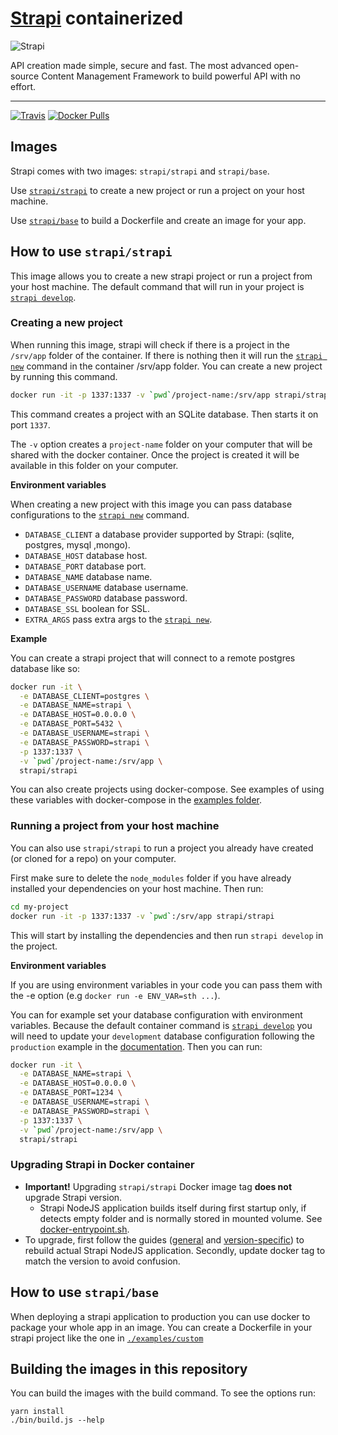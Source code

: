 # [Strapi](https://github.com/strapi/strapi) containerized

![Strapi](https://cldup.com/7umchwdUBh.png)

API creation made simple, secure and fast.
The most advanced open-source Content Management Framework to build powerful API with no effort.

---

[![Travis](https://img.shields.io/travis/strapi/strapi-docker.svg?style=for-the-badge)](https://travis-ci.org/strapi/strapi-docker)
[![Docker Pulls](https://img.shields.io/docker/pulls/strapi/strapi.svg?style=for-the-badge)](https://hub.docker.com/r/strapi/strapi)

## Images

Strapi comes with two images: `strapi/strapi` and `strapi/base`.

Use [`strapi/strapi`](#how-to-use-strapistrapi) to create a new project or run a project on your host machine.

Use [`strapi/base`](#how-to-use-strapibase) to build a Dockerfile and create an image for your app.

## How to use `strapi/strapi`

This image allows you to create a new strapi project or run a project from your host machine. The default command that will run in your project is [`strapi develop`](https://strapi.io/documentation/v3.x/cli/CLI.html#strapi-develop-dev).

### Creating a new project

When running this image, strapi will check if there is a project in the `/srv/app` folder of the container. If there is nothing then it will run the [`strapi new`](https://strapi.io/documentation/developer-docs/latest/developer-resources/cli/CLI.html#strapi-new) command in the container /srv/app folder. You can create a new project by running this command.

```bash
docker run -it -p 1337:1337 -v `pwd`/project-name:/srv/app strapi/strapi
```

This command creates a project with an SQLite database. Then starts it on port `1337`.

The `-v` option creates a `project-name` folder on your computer that will be shared with the docker container.
Once the project is created it will be available in this folder on your computer.

**Environment variables**

When creating a new project with this image you can pass database configurations to the [`strapi new`](https://strapi.io/documentation/developer-docs/latest/developer-resources/cli/CLI.html#strapi-new) command.

- `DATABASE_CLIENT` a database provider supported by Strapi: (sqlite, postgres, mysql ,mongo).
- `DATABASE_HOST` database host.
- `DATABASE_PORT` database port.
- `DATABASE_NAME` database name.
- `DATABASE_USERNAME` database username.
- `DATABASE_PASSWORD` database password.
- `DATABASE_SSL` boolean for SSL.
- `EXTRA_ARGS` pass extra args to the [`strapi new`](https://strapi.io/documentation/developer-docs/latest/developer-resources/cli/CLI.html#strapi-new).

**Example**

You can create a strapi project that will connect to a remote postgres database like so:

```bash
docker run -it \
  -e DATABASE_CLIENT=postgres \
  -e DATABASE_NAME=strapi \
  -e DATABASE_HOST=0.0.0.0 \
  -e DATABASE_PORT=5432 \
  -e DATABASE_USERNAME=strapi \
  -e DATABASE_PASSWORD=strapi \
  -p 1337:1337 \
  -v `pwd`/project-name:/srv/app \
  strapi/strapi
```

You can also create projects using docker-compose. See examples of using these variables with docker-compose in the [examples folder](./examples).

### Running a project from your host machine

You can also use `strapi/strapi` to run a project you already have created (or cloned for a repo) on your computer.

First make sure to delete the `node_modules` folder if you have already installed your dependencies on your host machine. Then run:

```bash
cd my-project
docker run -it -p 1337:1337 -v `pwd`:/srv/app strapi/strapi
```

This will start by installing the dependencies and then run `strapi develop` in the project.

**Environment variables**

If you are using environment variables in your code you can pass them with the -e option (e.g `docker run -e ENV_VAR=sth ...`).

You can for example set your database configuration with environment variables.
Because the default container command is [`strapi develop`](https://strapi.io/documentation/v3.x/cli/CLI.html#strapi-develop-dev) you will need to update your `development` database configuration following the `production` example in the [documentation](https://strapi.io/documentation/v3.x/concepts/configurations.html#dynamic-configurations). Then you can run:

```bash
docker run -it \
  -e DATABASE_NAME=strapi \
  -e DATABASE_HOST=0.0.0.0 \
  -e DATABASE_PORT=1234 \
  -e DATABASE_USERNAME=strapi \
  -e DATABASE_PASSWORD=strapi \
  -p 1337:1337 \
  -v `pwd`/project-name:/srv/app \
  strapi/strapi
```


### Upgrading Strapi in Docker container

- **Important!** Upgrading `strapi/strapi` Docker image tag **does not** upgrade Strapi version.
  - Strapi NodeJS application builds itself during first startup only, if detects empty folder and is normally stored in mounted volume. See [docker-entrypoint.sh](https://github.com/strapi/strapi-docker/blob/master/strapi/docker-entrypoint.sh).
- To upgrade, first follow the guides ([general](https://strapi.io/documentation/developer-docs/latest/guides/update-version.html) and [version-specific](https://strapi.io/documentation/developer-docs/latest/migration-guide/)) to rebuild actual Strapi NodeJS application. Secondly, update docker tag to match the version to avoid confusion.

## How to use `strapi/base`

When deploying a strapi application to production you can use docker to package your whole app in an image. You can create a Dockerfile in your strapi project like the one in [`./examples/custom`](./examples/custom)

## Building the images in this repository

You can build the images with the build command. To see the options run:

```
yarn install
./bin/build.js --help
```
